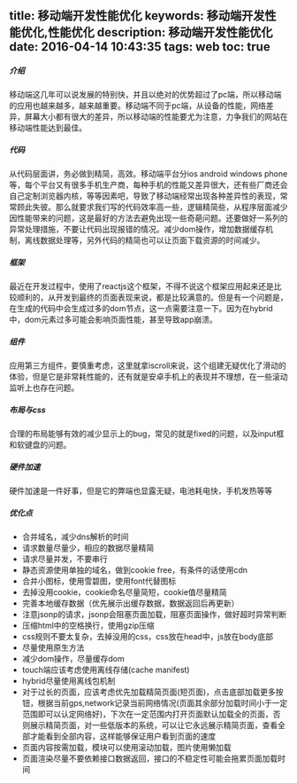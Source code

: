 title: 移动端开发性能优化
keywords: 移动端开发性能优化,性能优化
description: 移动端开发性能优化
date: 2016-04-14 10:43:35
tags: web
toc: true
---
##### 介绍
移动端这几年可以说发展的特别快，并且以绝对的优势超过了pc端，所以移动端的应用也越来越多，越来越重要。移动端不同于pc端，从设备的性能，网络差异，屏幕大小都有很大的差异，所以移动端的性能要尤为注意，力争我们的网站在移动端性能达到最佳。

<!--more-->

##### 代码
从代码层面讲，务必做到精简，高效。移动端平台分ios android windows phone等，每个平台又有很多手机生产商，每种手机的性能又差异很大，还有些厂商还会自己定制浏览器内核，等等因素吧，导致了移动端经常出现各种差异性的表现，常常顾此失彼。那么就要求我们写的代码效率高一些，逻辑精简些，从程序层面减少因性能带来的问题，这是最好的方法去避免出现一些奇葩问题。还要做好一系列的异常处理措施，不要让代码出现报错的情况。减少dom操作，增加数据缓存机制，离线数据处理等，另外代码的精简也可以让页面下载资源的时间减少。

##### 框架
最近在开发过程中，使用了reactjs这个框架，不得不说这个框架应用起来还是比较顺利的，从开发到最终的页面表现来说，都是比较满意的。但是有一个问题是，在生成的代码中会生成过多的dom节点，这一点需要注意一下。因为在hybrid中，dom元素过多可能会影响页面性能，甚至导致app崩溃。

##### 组件
应用第三方组件，要慎重考虑，这里就拿iscroll来说，这个组建无疑优化了滑动的体验，但是它是非常耗性能的，还有就是安卓手机上的表现并不理想，在一些滚动监听上也存在问题。

##### 布局与css
合理的布局能够有效的减少显示上的bug，常见的就是fixed的问题，以及input框和软键盘的问题。

##### 硬件加速
硬件加速是一件好事，但是它的弊端也显露无疑，电池耗电快，手机发热等等

##### 优化点
* 合并域名，减少dns解析的时间
* 请求数量尽量少，相应的数据尽量精简
* 请求尽量并发，不要串行
* 静态资源使用单独的域名，做到cookie free，有条件的话使用cdn
* 合并小图标，使用雪碧图，使用font代替图标
* 去掉没用cookie，cookie命名尽量简短，cookie值尽量精简
* 完善本地缓存数据（优先展示出缓存数据，数据返回后再更新）
* 注意jsonp的请求，jsonp会阻塞页面加载，阻塞页面操作，做好超时异常判断
* 压缩html中的空格换行，使用gzip压缩
* css规则不要太复杂，去掉没用的css，css放在head中，js放在body底部
* 尽量使用原生方法
* 减少dom操作，尽量缓存dom
* touch端应该考虑使用离线存储(cache manifest)
* hybrid尽量使用离线包机制
* 对于过长的页面，应该考虑优先加载精简页面(短页面)，点击底部加载更多按钮，根据当前gps,network记录当前网络情况(页面其余部分加载时间小于一定范围即可以认定网络好)，下次在一定范围内打开页面默认加载全的页面，否则展示精简页面，对一些低版本的系统，可以让它永远展示精简页面，查看全部才能看到全部内容，这样能够保证用户看到页面的速度
* 页面内容按需加载，模块可以使用滚动加载，图片使用懒加载
* 页面渲染尽量不要依赖接口数据返回，接口的不稳定性可能会拖累页面加载时间


